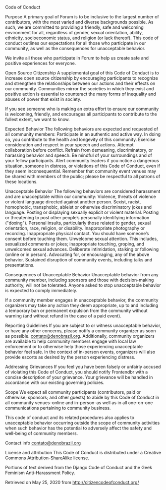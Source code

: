 Code of Conduct

Purpose A primary goal of Forum is to be inclusive to the largest number of contributors, with the most varied and diverse backgrounds possible. As such, we are committed to providing a friendly, safe and welcoming environment for all, regardless of gender, sexual orientation, ability, ethnicity, socioeconomic status, and religion (or lack thereof).
This code of conduct outlines our expectations for all those who participate in our community, as well as the consequences for unacceptable behavior.

We invite all those who participate in Forum to help us create safe and positive experiences for everyone.

Open Source Citizenship A supplemental goal of this Code of Conduct is to increase open source citizenship by encouraging participants to recognize and strengthen the relationships between our actions and their effects on our community.
Communities mirror the societies in which they exist and positive action is essential to counteract the many forms of inequality and abuses of power that exist in society.

If you see someone who is making an extra effort to ensure our community is welcoming, friendly, and encourages all participants to contribute to the fullest extent, we want to know.

Expected Behavior The following behaviors are expected and requested of all community members:
Participate in an authentic and active way. In doing so, you contribute to the health and longevity of this community. Exercise consideration and respect in your speech and actions. Attempt collaboration before conflict. Refrain from demeaning, discriminatory, or harassing behavior and speech. Be mindful of your surroundings and of your fellow participants. Alert community leaders if you notice a dangerous situation, someone in distress, or violations of this Code of Conduct, even if they seem inconsequential. Remember that community event venues may be shared with members of the public; please be respectful to all patrons of these locations.

Unacceptable Behavior The following behaviors are considered harassment and are unacceptable within our community:
Violence, threats of violence or violent language directed against another person. Sexist, racist, homophobic, transphobic, ableist or otherwise discriminatory jokes and language. Posting or displaying sexually explicit or violent material. Posting or threatening to post other people’s personally identifying information ("doxing"). Personal insults, particularly those related to gender, sexual orientation, race, religion, or disability. Inappropriate photography or recording. Inappropriate physical contact. You should have someone’s consent before touching them. Unwelcome sexual attention. This includes, sexualized comments or jokes; inappropriate touching, groping, and unwelcomed sexual advances. Deliberate intimidation, stalking or following (online or in person). Advocating for, or encouraging, any of the above behavior. Sustained disruption of community events, including talks and presentations.

Consequences of Unacceptable Behavior Unacceptable behavior from any community member, including sponsors and those with decision-making authority, will not be tolerated.
Anyone asked to stop unacceptable behavior is expected to comply immediately.

If a community member engages in unacceptable behavior, the community organizers may take any action they deem appropriate, up to and including a temporary ban or permanent expulsion from the community without warning (and without refund in the case of a paid event).

Reporting Guidelines If you are subject to or witness unacceptable behavior, or have any other concerns, please notify a community organizer as soon as possible. contato@denobrazil.org.
Additionally, community organizers are available to help community members engage with local law enforcement or to otherwise help those experiencing unacceptable behavior feel safe. In the context of in-person events, organizers will also provide escorts as desired by the person experiencing distress.

Addressing Grievances If you feel you have been falsely or unfairly accused of violating this Code of Conduct, you should notify Frontendbr with a concise description of your grievance. Your grievance will be handled in accordance with our existing governing policies.

Scope We expect all community participants (contributors, paid or otherwise; sponsors; and other guests) to abide by this Code of Conduct in all community venues–online and in-person–as well as in all one-on-one communications pertaining to community business.

This code of conduct and its related procedures also applies to unacceptable behavior occurring outside the scope of community activities when such behavior has the potential to adversely affect the safety and well-being of community members.

Contact info contato@denobrazil.org

License and attribution This Code of Conduct is distributed under a Creative Commons Attribution-ShareAlike license.

Portions of text derived from the Django Code of Conduct and the Geek Feminism Anti-Harassment Policy.

Retrieved on May 25, 2020 from http://citizencodeofconduct.org/